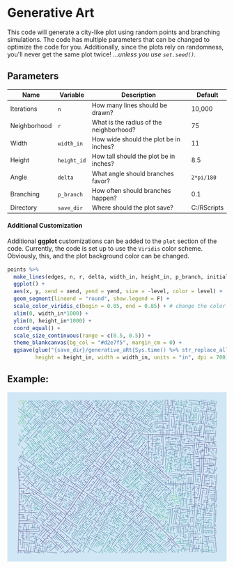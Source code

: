 # Generative Art

This code will generate a city-like plot using random points and branching simulations. The code has multiple parameters that can be changed to optimize the code for you. Additionally, since the plots rely on randomness, you'll never get the same plot twice! *...unless you use `set.seed()`.*

## Parameters

|Name        | Variable   | Description                            | Default    |
|------------|------------|----------------------------------------|------------|
|Iterations  | `n`        | How many lines should be drawn?        | 10,000     |
|Neighborhood| `r`        | What is the radius of the neighborhood?| 75         |
|Width       | `width_in` | How wide should the plot be in inches? | 11         |
|Height      | `height_id`| How tall should the plot be in inches? | 8.5        |
|Angle       | `delta`    | What angle should branches favor?      | `2*pi/180` |
|Branching   | `p_branch` | How often should branches happen?      | 0.1        |
|Directory   | `save_dir` | Where should the plot save?            | C:/RScripts|

#### Additional Customization

Additional **ggplot** customizations can be added to the `plot` section of the code. Currently, the code is set up to use the `Viridis` color scheme. Obviously, this, and the plot background color can be changed.

```r
points %>%
  make_lines(edges, n, r, delta, width_in, height_in, p_branch, initial_pts) %>%
  ggplot() +
  aes(x, y, xend = xend, yend = yend, size = -level, color = level) +
  geom_segment(lineend = "round", show.legend = F) +
  scale_color_viridis_c(begin = 0.05, end = 0.85) + # change the color if you want
  xlim(0, width_in*1000) +
  ylim(0, height_in*1000) +
  coord_equal() +
  scale_size_continuous(range = c(0.5, 0.5)) +
  theme_blankcanvas(bg_col = "#d2e7f5", margin_cm = 0) +
  ggsave(glue("{save_dir}/generative_aRt{Sys.time() %>% str_replace_all(' ',  '_')}"),
         height = height_in, width = width_in, units = "in", dpi = 700)
```

## Example:

![](https://github.com/andrewargeros/generative-art/blob/main/Example/wall_art_color2.png?raw=true)
